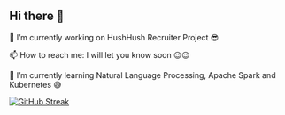 ## Hi there 👋


<!--
**arundahiya94/arundahiya94** is a ✨ _special_ ✨ repository because its `README.md` (this file) appears on your GitHub profile.

Here are some ideas to get you started:

- 🔭 I’m currently working on ...
- 🌱 I’m currently learning ...
- 👯 I’m looking to collaborate on ...
- 🤔 I’m looking for help with ...
- 💬 Ask me about ...
- 📫 How to reach me: ...
- 😄 Pronouns: ...
- ⚡ Fun fact: ...
-->
🔭 I’m currently working on HushHush Recruiter Project 😎

📫 How to reach me: I will let you know soon 😉😉

🌱 I’m currently learning Natural Language Processing, Apache Spark and Kubernetes 😅

[![GitHub Streak](https://streak-stats.demolab.com?user=arundahiya94&border_radius=5)](https://git.io/streak-stats)
